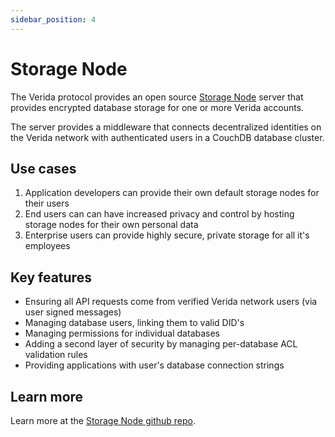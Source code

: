 ```yaml
---
sidebar_position: 4
---
```

# Storage Node

The Verida protocol provides an open source [Storage Node](https://github.com/verida/storage-node) server that provides encrypted database storage for one or more Verida accounts.

The server provides a middleware that connects decentralized identities on the Verida network with authenticated users in a CouchDB database cluster.

## Use cases

1. Application developers can provide their own default storage nodes for their users
2. End users can can have increased privacy and control by hosting storage nodes for their own personal data
3. Enterprise users can provide highly secure, private storage for all it's employees

## Key features

- Ensuring all API requests come from verified Verida network users (via user signed messages)
- Managing database users, linking them to valid DID's
- Managing permissions for individual databases
- Adding a second layer of security by managing per-database ACL validation rules
- Providing applications with user's database connection strings

## Learn more

Learn more at the [Storage Node github repo](https://github.com/verida/storage-node).